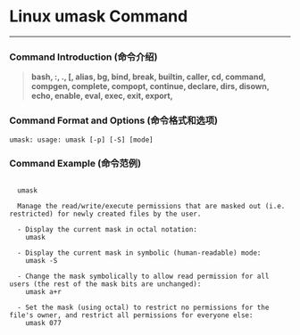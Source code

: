 # Linux umask Command
-------------------
### Command Introduction (命令介绍)
> **bash, :, ., [, alias, bg, bind, break, builtin, caller, cd, command, compgen, complete, compopt, continue, declare, dirs, disown, echo, enable, eval, exec, exit, export,**
### Command Format and Options (命令格式和选项)
```
umask: usage: umask [-p] [-S] [mode]
```
### Command Example (命令范例)
```

  umask

  Manage the read/write/execute permissions that are masked out (i.e. restricted) for newly created files by the user.

  - Display the current mask in octal notation:
    umask

  - Display the current mask in symbolic (human-readable) mode:
    umask -S

  - Change the mask symbolically to allow read permission for all users (the rest of the mask bits are unchanged):
    umask a+r

  - Set the mask (using octal) to restrict no permissions for the file's owner, and restrict all permissions for everyone else:
    umask 077


```
